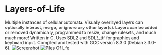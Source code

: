 # Layers-of-Life

Multiple instances of cellular automata. Visually overlayed layers can optionally interact, merge, or ignore any other layer(s). Layers can be added or removed dynamically, programmed to resize, change rulesets, and much much more!
Written in C. Uses SDL2 and SDL2_ttf for graphics and keyboard input. Compiled and tested with GCC version 8.3.0 (Debian 8.3.0-6).
![Screenshot](https://i.imgur.com/fWLpUGl.png)
![Piles Of Life](https://i.imgur.com/URWcTEW.gif)
